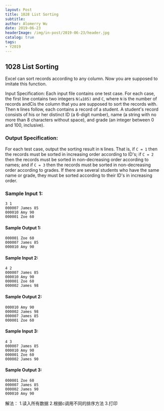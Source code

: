 ```yaml
---
layout: Post
title: 1028 List Sorting
subtitle: 
author: Alomerry Wu
date: 2019-06-23
headerImage: /img/in-post/2019-06-23/header.jpg
catalog: true
tags:
- Y2019
---
```


<!-- Description. -->

<!-- more -->

## 1028 List Sorting

Excel can sort records according to any column. Now you are supposed to imitate this function.

Input Specification:
Each input file contains one test case. For each case, the first line contains two integers `N(≤105)` and `C`, where `N` is the
number of records andCis the column that you are supposed to sort the records with. Then `N` lines follow, each contains a
record of a student. A student's record consists of his or her distinct ID (a 6-digit number), name (a string with no
more than 8 characters without space), and grade (an integer between 0 and 100, inclusive).

### Output Specification:

For each test case, output the sorting result in `N` lines. That is, if `C = 1` then the records must be sorted in increasing
order according to ID's; if `C = 2` then the records must be sorted in non-decreasing order according to names; and if `C = 3`
then the records must be sorted in non-decreasing order according to grades. If there are several students who have the
same name or grade, they must be sorted according to their ID's in increasing order.

### Sample Input 1:

```text
3 1
000007 James 85
000010 Amy 90
000001 Zoe 60
```

#### Sample Output 1:

```text
000001 Zoe 60
000007 James 85
000010 Amy 90
```

#### Sample Input 2:

```text
4 2
000007 James 85
000010 Amy 90
000001 Zoe 60
000002 James 98
```

#### Sample Output 2:

```text
000010 Amy 90
000002 James 98
000007 James 85
000001 Zoe 60
```

#### Sample Input 3:

```text
4 3
000007 James 85
000010 Amy 90
000001 Zoe 60
000002 James 90
```

#### Sample Output 3:

```text
000001 Zoe 60
000007 James 85
000002 James 90
000010 Amy 90
```

解法： 1.读入所有数据 2.根据c调用不同的排序方法 3.打印
